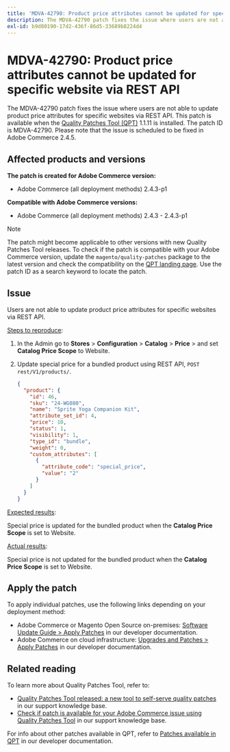 ```yaml
---
title: 'MDVA-42790: Product price attributes cannot be updated for specific website via REST API'
description: The MDVA-42790 patch fixes the issue where users are not able to update product price attributes for specific websites via REST API. This patch is available when the [Quality Patches Tool (QPT)](/help/announcements/adobe-commerce-announcements/magento-quality-patches-released-new-tool-to-self-serve-quality-patches.md) 1.1.11 is installed. The patch ID is MDVA-42790. Please note that the issue is scheduled to be fixed in Adobe Commerce 2.4.5.
exl-id: b9d80190-17d2-436f-86d5-33689b8224d4
---
```

# MDVA-42790: Product price attributes cannot be updated for specific website via REST API

The MDVA-42790 patch fixes the issue where users are not able to update product price attributes for specific websites via REST API. This patch is available when the [Quality Patches Tool (QPT)](/help/announcements/adobe-commerce-announcements/magento-quality-patches-released-new-tool-to-self-serve-quality-patches.md) 1.1.11 is installed. The patch ID is MDVA-42790. Please note that the issue is scheduled to be fixed in Adobe Commerce 2.4.5.

## Affected products and versions

**The patch is created for Adobe Commerce version:**

* Adobe Commerce (all deployment methods) 2.4.3-p1

**Compatible with Adobe Commerce versions:**

* Adobe Commerce (all deployment methods) 2.4.3 - 2.4.3-p1

>[!NOTE]
>
>The patch might become applicable to other versions with new Quality Patches Tool releases. To check if the patch is compatible with your Adobe Commerce version, update the `magento/quality-patches` package to the latest version and check the compatibility on the [QPT landing page](https://devdocs.magento.com/quality-patches/tool.html#patch-grid). Use the patch ID as a search keyword to locate the patch.

## Issue

Users are not able to update product price attributes for specific websites via REST API.

<u>Steps to reproduce</u>:

1. In the Admin go to **Stores** > **Configuration** > **Catalog** > **Price** > and set **Catalog Price Scope** to Website.
1. Update special price for a bundled product using REST API, `POST rest/V1/products/`.

    ```JSON
    {
      "product": {
        "id": 46,
        "sku": "24-WG080",
        "name": "Sprite Yoga Companion Kit",
        "attribute_set_id": 4,
        "price": 10,
        "status": 1,
        "visibility": 1,
        "type_id": "bundle",
        "weight": 0,
        "custom_attributes": [
          {
            "attribute_code": "special_price",
            "value": "2"
          }
        ]
      }
    }
    ```
    
<u>Expected results</u>:

Special price is updated for the bundled product when the **Catalog Price Scope** is set to Website.

<u>Actual results</u>:

Special price is not updated for the bundled product when the **Catalog Price Scope** is set to Website.

## Apply the patch

To apply individual patches, use the following links depending on your deployment method:

* Adobe Commerce or Magento Open Source on-premises: [Software Update Guide > Apply Patches](https://devdocs.magento.com/guides/v2.4/comp-mgr/patching/mqp.html) in our developer documentation.
* Adobe Commerce on cloud infrastructure: [Upgrades and Patches > Apply Patches](https://devdocs.magento.com/cloud/project/project-patch.html) in our developer documentation.

## Related reading

To learn more about Quality Patches Tool, refer to:

* [Quality Patches Tool released: a new tool to self-serve quality patches](/help/announcements/adobe-commerce-announcements/magento-quality-patches-released-new-tool-to-self-serve-quality-patches.md) in our support knowledge base.
* [Check if patch is available for your Adobe Commerce issue using Quality Patches Tool](/help/support-tools/patches-available-in-qpt-tool/check-patch-for-magento-issue-with-magento-quality-patches.md) in our support knowledge base.

For info about other patches available in QPT, refer to [Patches available in QPT](https://devdocs.magento.com/quality-patches/tool.html#patch-grid) in our developer documentation.
